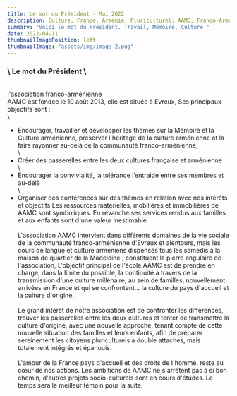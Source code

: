 ```yaml
---
title: Le mot du Président - Mai 2022
description: Culture, France, Arménie, Pluriculturel, AAMC, Franco-Arménienne,
summary: "Voici le mot du Président. Travail, Mémoire, Culture "
date: 2022-04-11
thumbnailImagePosition: left
thumbnailImage: "assets/img/image-2.png"
---
```

### <!--StartFragment-->

### \    Le mot du Président \
\
    l'association franco-arménienne \
AAMC est fondée le 10 août 2013, elle est située à Evreux, Ses principaux objectifs sont : \
\
- Encourager, travailler et développer les thèmes sur la Mémoire et la Culture arménienne, préserver l'héritage de la culture arménienne et la faire rayonner au-delà de la communauté franco-arménienne,\
 \
- Créer des passerelles entre les deux cultures française et arménienne \
\
- Encourager la convivialité, la tolérance l’entraide entre ses membres et au-delà\
\
 - Organiser des conférences sur des thèmes en relation avec nos intérêts et objectifs Les ressources matérielles, mobilières et immobilières de AAMC sont symboliques. En revanche ses services rendus aux familles et aux enfants sont d'une valeur inestimable. \
\
L'association AAMC intervient dans différents domaines de la vie sociale de la communauté franco-arménienne d'Evreux et alentours, mais les cours de langue et culture arméniens dispensés tous les samedis à la maison de quartier de la Madeleine ; constituent la pierre angulaire de l'association, L'objectif principal de l'école AAMC est de prendre en charge, dans la limite du possible, la continuité à travers de la transmission d'une culture millénaire, au sein de familles, nouvellement arrivées en France et qui se confrontent... la culture du pays d'accueil et la culture d'origine. \
\
Le grand intérêt de notre association est de confronter les différences, trouver les passerelles entre les deux cultures et tenter de transmettre la culture d'origine, avec une nouvelle approche, tenant compte de cette nouvelle situation des familles et leurs enfants, afin de préparer sereinement les citoyens pluriculturels à double attaches, mais totalement intégrés et épanouis. \
\
L'amour de la France pays d'accueil et des droits de l'homme, reste au cœur de nos actions. Les ambitions de AAMC ne s'arrêtent pas à si bon chemin, d'autres projets socio-culturels sont en cours d'études. Le temps sera le meilleur témoin pour la suite.

<!--EndFragment-->